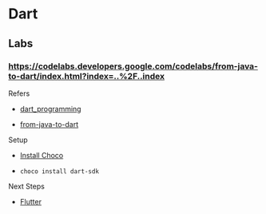 # Dart
## Labs
### https://codelabs.developers.google.com/codelabs/from-java-to-dart/index.html?index=..%2F..index
Refers
* [dart_programming](https://www.tutorialspoint.com/dart_programming/)

* [from-java-to-dart](https://codelabs.developers.google.com/codelabs/from-java-to-dart/index.html?index=..%2F..index#0)

Setup

* [Install Choco](https://chocolatey.org/install)

* `choco install dart-sdk`

Next Steps

* [Flutter](https://flutter.io)
